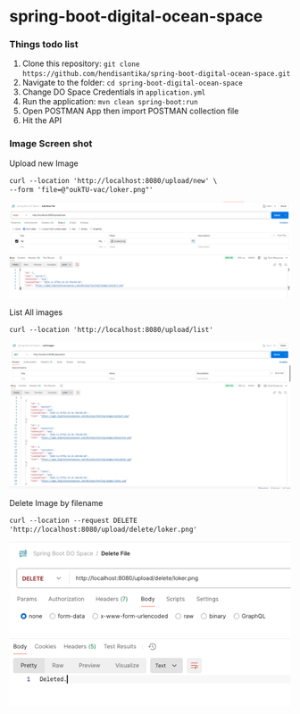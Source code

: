 # spring-boot-digital-ocean-space

### Things todo list

1. Clone this repository: `git clone https://github.com/hendisantika/spring-boot-digital-ocean-space.git`
2. Navigate to the folder: `cd spring-boot-digital-ocean-space`
3. Change DO Space Credentials in `application.yml`
4. Run the application: `mvn clean spring-boot:run`
5. Open POSTMAN App then import POSTMAN collection file
6. Hit the API

### Image Screen shot

Upload new Image

```shell
curl --location 'http://localhost:8080/upload/new' \
--form 'file=@"oukTU-vac/loker.png"'
```

![Upload new Image](img/upload.png "Upload new Image")

List All images

```shell
curl --location 'http://localhost:8080/upload/list'
```

![List All images](img/list.png "List All images")

Delete Image by filename

```shell
curl --location --request DELETE 'http://localhost:8080/upload/delete/loker.png'
```
![Delete Image by filename](img/delete.png "Delete Image by filename")
